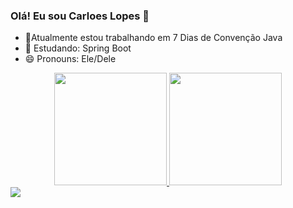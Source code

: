 ### Olá! Eu sou Carloes Lopes 👋

- 🔭Atualmente estou trabalhando em 7 Dias de Convenção Java
- 🌱 Estudando: Spring Boot 
- 😄 Pronouns: Ele/Dele

<div align="center">
  <a href="https://github.com/carlosslopes">
  <img height="180em" src="https://github-readme-stats.vercel.app/api?username=carlosslopes&show_icons=true&theme=dracula&include_all_commits=true&count_private=true"/>
  <img height="180em" src="https://github-readme-stats.vercel.app/api/top-langs/?username=carlosslopes&layout=compact&langs_count=7&theme=dracula"/>
</div>

<link rel="stylesheet" href="https://cdn.jsdelivr.net/gh/devicons/devicon@v2.15.1/devicon.min.css">
<i class="devicon-spring-plain colored"></i>
<img src="https://cdn.jsdelivr.net/gh/devicons/devicon/icons/spring/spring-original.svg" />
          
          
          

##
